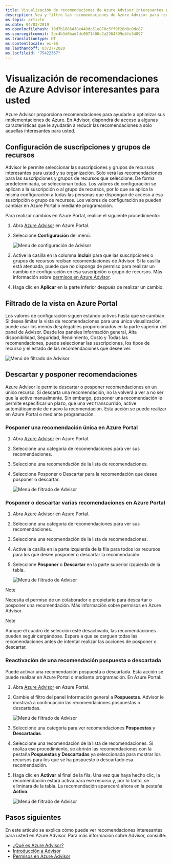 ```yaml
---
title: Visualización de recomendaciones de Azure Advisor interesantes para usted
description: Vea y filtre las recomendaciones de Azure Advisor para reducir el ruido.
ms.topic: article
ms.date: 04/03/2019
ms.openlocfilehash: 10d7b16864f8e449dc51e870c5ff9f20d8c0dc87
ms.sourcegitcommit: 2ec4b3d0bad7dc0071400c2a2264399e4fe34897
ms.translationtype: HT
ms.contentlocale: es-ES
ms.lasthandoff: 03/27/2020
ms.locfileid: "75422367"
---
```

# <a name="view-azure-advisor-recommendations-that-matter-to-you"></a>Visualización de recomendaciones de Azure Advisor interesantes para usted

Azure Advisor proporciona recomendaciones para ayudarle a optimizar sus implementaciones de Azure. En Advisor, dispondrá de acceso a algunas características que le ayudarán a reducir las recomendaciones a solo aquellas interesantes para usted.

## <a name="configure-subscriptions-and-resource-groups"></a>Configuración de suscripciones y grupos de recursos

Advisor le permite seleccionar las suscripciones y grupos de recursos interesantes para usted y su organización. Solo verá las recomendaciones para las suscripciones y grupos de recursos que seleccione. De forma predeterminada, se seleccionan todas. Los valores de configuración se aplican a la suscripción o al grupo de recursos, por lo que se aplica la misma configuración a todas las personas que dispongan de acceso a esa suscripción o grupo de recursos. Los valores de configuración se pueden cambiar en Azure Portal o mediante programación.

Para realizar cambios en Azure Portal, realice el siguiente procedimiento:

1. Abra [Azure Advisor](https://aka.ms/azureadvisordashboard) en Azure Portal.

1. Seleccione **Configuración** del menú.

   ![Menú de configuración de Advisor](./media/view-recommendations/configuration.png)

1. Active la casilla en la columna **Incluir** para que las suscripciones o grupos de recursos reciban recomendaciones de Advisor. Si la casilla está atenuada, puede que no disponga de permiso para realizar un cambio de configuración en esa suscripción o grupo de recursos. Más información sobre [permisos en Azure Advisor](permissions.md).

1. Haga clic en **Aplicar** en la parte inferior después de realizar un cambio.

## <a name="filtering-your-view-in-the-azure-portal"></a>Filtrado de la vista en Azure Portal

Los valores de configuración siguen estando activos hasta que se cambian. Si desea limitar la vista de recomendaciones para una única visualización, puede usar los menús desplegables proporcionados en la parte superior del panel de Advisor. Desde los paneles Información general, Alta disponibilidad, Seguridad, Rendimiento, Costo y Todas las recomendaciones, puede seleccionar las suscripciones, los tipos de recurso y el estado de las recomendaciones que desee ver.

   ![Menú de filtrado de Advisor](./media/view-recommendations/filtering.png)

## <a name="dismissing-and-postponing-recommendations"></a>Descartar y posponer recomendaciones

Azure Advisor le permite descartar o posponer recomendaciones en un único recurso. Si descarta una recomendación, no la volverá a ver a no ser que la active manualmente. Sin embargo, posponer una recomendación le permite especificar un plazo, que una vez transcurrido, active automáticamente de nuevo la recomendación. Esta acción se puede realizar en Azure Portal o mediante programación.

### <a name="postpone-a-single-recommendation-in-the-azure-portal"></a>Posponer una recomendación única en Azure Portal 

1. Abra [Azure Advisor](https://aka.ms/azureadvisordashboard) en Azure Portal.
1. Seleccione una categoría de recomendaciones para ver sus recomendaciones.
1. Seleccione una recomendación de la lista de recomendaciones.
1. Seleccione Posponer o Descartar para la recomendación que desee posponer o descartar.

     ![Menú de filtrado de Advisor](./media/view-recommendations/postpone-dismiss.png)

### <a name="postpone-or-dismiss-a-multiple-recommendations-in-the-azure-portal"></a>Posponer o descartar varias recomendaciones en Azure Portal

1. Abra [Azure Advisor](https://aka.ms/azureadvisordashboard) en Azure Portal.
1. Seleccione una categoría de recomendaciones para ver sus recomendaciones.
1. Seleccione una recomendación de la lista de recomendaciones.
1. Active la casilla en la parte izquierda de la fila para todos los recursos para los que desee posponer o descartar la recomendación.
1. Seleccione **Posponer** o **Descartar** en la parte superior izquierda de la tabla.

     ![Menú de filtrado de Advisor](./media/view-recommendations/postpone-dismiss-multiple.png)

> [!NOTE]
> Necesita el permiso de un colaborador o propietario para descartar o posponer una recomendación. Más información sobre permisos en Azure Advisor.

> [!NOTE]
> Aunque el cuadro de selección esté desactivado, las recomendaciones pueden seguir cargándose. Espere a que se carguen todas las recomendaciones antes de intentar realizar las acciones de posponer o descartar.

### <a name="reactivate-a-postponed-or-dismissed-recommendation"></a>Reactivación de una recomendación pospuesta o descartada

Puede activar una recomendación pospuesta o descartada. Esta acción se puede realizar en Azure Portal o mediante programación. En Azure Portal:

1. Abra [Azure Advisor](https://aka.ms/azureadvisordashboard) en Azure Portal.

1. Cambie el filtro del panel Información general a **Pospuestas**. Advisor le mostrará a continuación las recomendaciones pospuestas o descartadas.

    ![Menú de filtrado de Advisor](./media/view-recommendations/activate-postponed.png)

1. Seleccione una categoría para ver recomendaciones **Pospuestas** y **Descartadas**.

1. Seleccione una recomendación de la lista de recomendaciones. Si realiza ese procedimiento, se abrirán las recomendaciones con la pestaña **Pospuestas y Descartadas** ya seleccionada para mostrar los recursos para los que se ha pospuesto o descartado esa recomendación.

1. Haga clic en **Activar** al final de la fila. Una vez que haya hecho clic, la recomendación estará activa para ese recurso y, por lo tanto, se eliminará de la tabla. La recomendación aparecerá ahora en la pestaña **Activo**.
 
     ![Menú de filtrado de Advisor](./media/view-recommendations/activate-postponed-2.png)

## <a name="next-steps"></a>Pasos siguientes

En este artículo se explica cómo puede ver recomendaciones interesantes para usted en Azure Advisor. Para más información sobre Advisor, consulte: 

- [¿Qué es Azure Advisor?](advisor-overview.md)
- [Introducción a Advisor](advisor-get-started.md)
- [Permisos en Azure Advisor](permissions.md)



